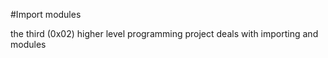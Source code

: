 #Import modules

the third (0x02) higher level programming project
deals with importing and modules
